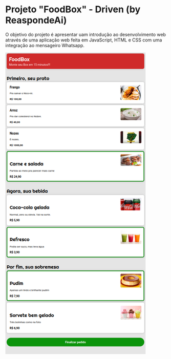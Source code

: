 # Projeto "FoodBox" - Driven (by ReaspondeAi)

O objetivo do projeto é apresentar uam introdução ao desenvolvimento web através de uma aplicação web feita em JavaScript, HTML e CSS com uma integração ao mensageiro Whatsapp.

![FoodBox](imagens/captura.png)